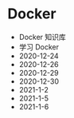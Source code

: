 # Docker
- Docker 知识库
- 学习 Docker
- 2020-12-24
- 2020-12-26
- 2020-12-29
- 2020-12-30
- 2021-1-2
- 2021-1-5
- 2021-1-6

